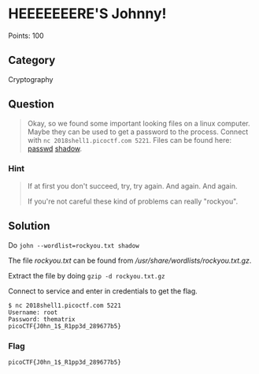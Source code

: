 # HEEEEEEERE'S Johnny!
Points: 100

## Category
Cryptography

## Question
>Okay, so we found some important looking files on a linux computer. Maybe they can be used to get a password to the process. Connect with `nc 2018shell1.picoctf.com 5221`. Files can be found here: [passwd](files/passwd) [shadow](files/shadow). 

### Hint
>If at first you don't succeed, try, try again. And again. And again.
>
>If you're not careful these kind of problems can really "rockyou".

## Solution
Do `john --wordlist=rockyou.txt shadow`

The file _rockyou.txt_ can be found from _/usr/share/wordlists/rockyou.txt.gz_.

Extract the file by doing `gzip -d rockyou.txt.gz`

Connect to service and enter in credentials to get the flag.

```
$ nc 2018shell1.picoctf.com 5221
Username: root
Password: thematrix
picoCTF{J0hn_1$_R1pp3d_289677b5}
```

### Flag
`picoCTF{J0hn_1$_R1pp3d_289677b5}`
